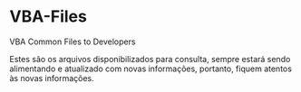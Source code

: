 # VBA-Files
VBA Common Files to Developers

Estes são os arquivos disponibilizados para consulta, sempre estará sendo alimentando e atualizado com novas informações, portanto, fiquem atentos às novas informações.
